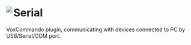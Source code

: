 # Serial <img align="left" src=https://github.com/NAITcompany/Serial/blob/master/PluginStuff/icon.png>
VoxCommando plugin, communicating with devices connected to PC by USB/Serial/COM port.
